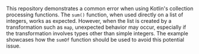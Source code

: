 This repository demonstrates a common error when using Kotlin's collection processing functions.  The `sum()` function, when used directly on a list of integers, works as expected. However, when the list is created by a transformation such as `map`, unexpected behavior may occur, especially if the transformation involves types other than simple integers. The example showcases how the `sumOf` function should be used to avoid this potential issue.